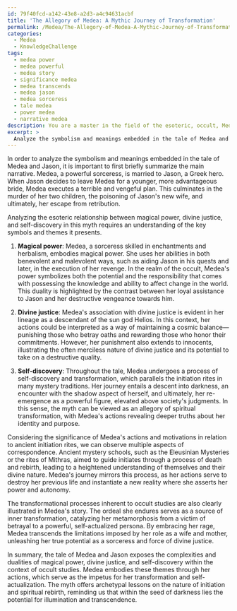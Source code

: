 ```yaml
---
id: 79f40fcd-a142-43e8-a2d3-a4c94631acbf
title: 'The Allegory of Medea: A Mythic Journey of Transformation'
permalink: /Medea/The-Allegory-of-Medea-A-Mythic-Journey-of-Transformation/
categories:
  - Medea
  - KnowledgeChallenge
tags:
  - medea power
  - medea powerful
  - medea story
  - significance medea
  - medea transcends
  - medea jason
  - medea sorceress
  - tale medea
  - power medea
  - narrative medea
description: You are a master in the field of the esoteric, occult, Medea and Education. You are a writer of tests, challenges, books and deep knowledge on Medea for initiates and students to gain deep insights and understanding from. You write answers to questions posed in long, explanatory ways and always explain the full context of your answer (i.e., related concepts, formulas, examples, or history), as well as the step-by-step thinking process you take to answer the challenges. Be rigorous and thorough, and summarize the key themes, ideas, and conclusions at the end.
excerpt: > 
  Analyze the symbolism and meanings embedded in the tale of Medea and Jason, delving into the esoteric relationship between magical power, divine justice, and self-discovery. Discuss the significance of Medea's actions in contrast with her motivations, drawing connections to ancient initiation rites and transformational processes within the context of occult studies.
---
```

In order to analyze the symbolism and meanings embedded in the tale of Medea and Jason, it is important to first briefly summarize the main narrative. Medea, a powerful sorceress, is married to Jason, a Greek hero. When Jason decides to leave Medea for a younger, more advantageous bride, Medea executes a terrible and vengeful plan. This culminates in the murder of her two children, the poisoning of Jason's new wife, and ultimately, her escape from retribution.

Analyzing the esoteric relationship between magical power, divine justice, and self-discovery in this myth requires an understanding of the key symbols and themes it presents.

1. **Magical power**: Medea, a sorceress skilled in enchantments and herbalism, embodies magical power. She uses her abilities in both benevolent and malevolent ways, such as aiding Jason in his quests and later, in the execution of her revenge. In the realm of the occult, Medea's power symbolizes both the potential and the responsibility that comes with possessing the knowledge and ability to affect change in the world. This duality is highlighted by the contrast between her loyal assistance to Jason and her destructive vengeance towards him.

2. **Divine justice**: Medea's association with divine justice is evident in her lineage as a descendant of the sun god Helios. In this context, her actions could be interpreted as a way of maintaining a cosmic balance—punishing those who betray oaths and rewarding those who honor their commitments. However, her punishment also extends to innocents, illustrating the often merciless nature of divine justice and its potential to take on a destructive quality.

3. **Self-discovery**: Throughout the tale, Medea undergoes a process of self-discovery and transformation, which parallels the initiation rites in many mystery traditions. Her journey entails a descent into darkness, an encounter with the shadow aspect of herself, and ultimately, her re-emergence as a powerful figure, elevated above society's judgments. In this sense, the myth can be viewed as an allegory of spiritual transformation, with Medea's actions revealing deeper truths about her identity and purpose.

Considering the significance of Medea's actions and motivations in relation to ancient initiation rites, we can observe multiple aspects of correspondence. Ancient mystery schools, such as the Eleusinian Mysteries or the rites of Mithras, aimed to guide initiates through a process of death and rebirth, leading to a heightened understanding of themselves and their divine nature. Medea's journey mirrors this process, as her actions serve to destroy her previous life and instantiate a new reality where she asserts her power and autonomy.

The transformational processes inherent to occult studies are also clearly illustrated in Medea's story. The ordeal she endures serves as a source of inner transformation, catalyzing her metamorphosis from a victim of betrayal to a powerful, self-actualized persona. By embracing her rage, Medea transcends the limitations imposed by her role as a wife and mother, unleashing her true potential as a sorceress and force of divine justice.

In summary, the tale of Medea and Jason exposes the complexities and dualities of magical power, divine justice, and self-discovery within the context of occult studies. Medea embodies these themes through her actions, which serve as the impetus for her transformation and self-actualization. The myth offers archetypal lessons on the nature of initiation and spiritual rebirth, reminding us that within the seed of darkness lies the potential for illumination and transcendence.
